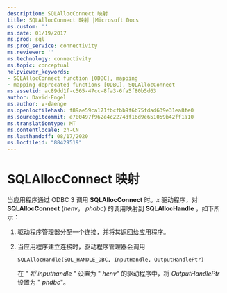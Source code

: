 ```yaml
---
description: SQLAllocConnect 映射
title: SQLAllocConnect 映射 |Microsoft Docs
ms.custom: ''
ms.date: 01/19/2017
ms.prod: sql
ms.prod_service: connectivity
ms.reviewer: ''
ms.technology: connectivity
ms.topic: conceptual
helpviewer_keywords:
- SQLAllocConnect function [ODBC], mapping
- mapping deprecated functions [ODBC], SQLAllocConnect
ms.assetid: ac89dd1f-c565-47cc-8fa3-6fa5f80b5d63
author: David-Engel
ms.author: v-daenge
ms.openlocfilehash: f89ae59ca171fbcfbb9f6b75fdad639e31ea8fe0
ms.sourcegitcommit: e700497f962e4c2274df16d9e651059b42ff1a10
ms.translationtype: MT
ms.contentlocale: zh-CN
ms.lasthandoff: 08/17/2020
ms.locfileid: "88429519"
---
```

# <a name="sqlallocconnect-mapping"></a>SQLAllocConnect 映射
当应用程序通过 ODBC 3 调用 **SQLAllocConnect** 时。*x* 驱动程序，对 **SQLAllocConnect** (*henv*， *phdbc*) 的调用映射到 **SQLAllocHandle** ，如下所示：  
  
1.  驱动程序管理器分配一个连接，并将其返回给应用程序。  
  
2.  当应用程序建立连接时，驱动程序管理器会调用  
  
    ```  
    SQLAllocHandle(SQL_HANDLE_DBC, InputHandle, OutputHandlePtr)  
    ```  
  
     在 " *将 inputhandle* " 设置为 " *henv*" 的驱动程序中，将 *OutputHandlePtr* 设置为 " *phdbc*"。
